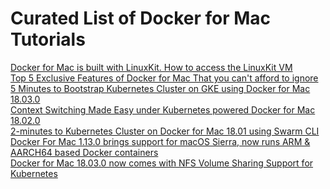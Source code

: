 # Curated List of Docker for Mac Tutorials


[Docker for Mac is built with LinuxKit. How to access the LinuxKit VM]()<br>
[Top 5 Exclusive Features of Docker for Mac That you can't afford to ignore](http://collabnix.com/top-5-exclusive-features-of-docker-for-mac-that-you-cant-afford-to-miss/)<br>
[5 Minutes to Bootstrap Kubernetes Cluster on GKE using Docker for Mac 18.03.0](http://collabnix.com/bootstrapping-kubernetes-cluster-using-docker-for-mac-18-03-0-ce-edition/)<br>
[Context Switching Made Easy under Kubernetes powered Docker for Mac 18.02.0](http://collabnix.com/namespace-context-toggling-made-easy-under-docker-for-mac-18-02-release/)<br>
[2-minutes to Kubernetes Cluster on Docker for Mac 18.01 using Swarm CLI](http://collabnix.com/running-kubernetes-cluster-on-docker-for-mac-18-01-using-swarm-cli/)<br>
[Docker For Mac 1.13.0 brings support for macOS Sierra, now runs ARM & AARCH64 based Docker containers](http://collabnix.com/running-docker-engine-1-13-0-on-apple-mac-os-x-sierra/)<br>
[Docker for Mac 18.03.0 now comes with NFS Volume Sharing Support for Kubernetes](https://github.com/ajeetraina/docker101/blob/master/for-mac/nfs/README.md)<br>
